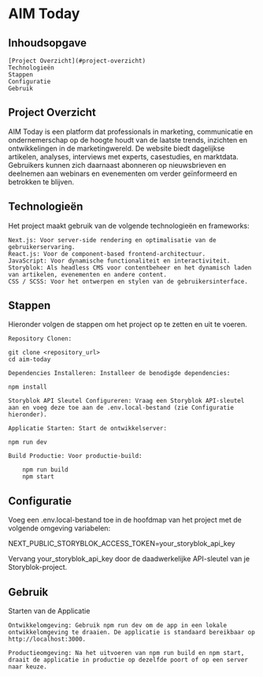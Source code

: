 # AIM Today

## Inhoudsopgave

    [Project Overzicht](#project-overzicht)
    Technologieën
    Stappen
    Configuratie
    Gebruik

## Project Overzicht

AIM Today is een platform dat professionals in marketing, communicatie en ondernemerschap op de hoogte houdt van de laatste trends, inzichten en ontwikkelingen in de marketingwereld. De website biedt dagelijkse artikelen, analyses, interviews met experts, casestudies, en marktdata. Gebruikers kunnen zich daarnaast abonneren op nieuwsbrieven en deelnemen aan webinars en evenementen om verder geïnformeerd en betrokken te blijven.

## Technologieën

Het project maakt gebruik van de volgende technologieën en frameworks:

    Next.js: Voor server-side rendering en optimalisatie van de gebruikerservaring.
    React.js: Voor de component-based frontend-architectuur.
    JavaScript: Voor dynamische functionaliteit en interactiviteit.
    Storyblok: Als headless CMS voor contentbeheer en het dynamisch laden van artikelen, evenementen en andere content.
    CSS / SCSS: Voor het ontwerpen en stylen van de gebruikersinterface.

## Stappen

Hieronder volgen de stappen om het project op te zetten en uit te voeren.

    Repository Clonen:

    git clone <repository_url>
    cd aim-today

    Dependencies Installeren: Installeer de benodigde dependencies:

    npm install

    Storyblok API Sleutel Configureren: Vraag een Storyblok API-sleutel aan en voeg deze toe aan de .env.local-bestand (zie Configuratie hieronder).

    Applicatie Starten: Start de ontwikkelserver:

    npm run dev

    Build Productie: Voor productie-build:

        npm run build
        npm start

## Configuratie

Voeg een .env.local-bestand toe in de hoofdmap van het project met de volgende omgeving variabelen:

NEXT_PUBLIC_STORYBLOK_ACCESS_TOKEN=your_storyblok_api_key

Vervang your_storyblok_api_key door de daadwerkelijke API-sleutel van je Storyblok-project.

## Gebruik

Starten van de Applicatie

    Ontwikkelomgeving: Gebruik npm run dev om de app in een lokale ontwikkelomgeving te draaien. De applicatie is standaard bereikbaar op http://localhost:3000.

    Productieomgeving: Na het uitvoeren van npm run build en npm start, draait de applicatie in productie op dezelfde poort of op een server naar keuze.